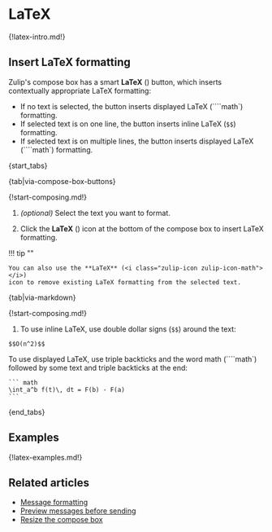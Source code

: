 # LaTeX

{!latex-intro.md!}

## Insert LaTeX formatting

Zulip's compose box has a smart **LaTeX** (<i class="zulip-icon
zulip-icon-math"></i>) button, which inserts contextually appropriate LaTeX
formatting:

- If no text is selected, the button inserts displayed LaTeX (````math`) formatting.
- If selected text is on one line, the button inserts inline LaTeX (`$$`)
  formatting.
- If selected text is on multiple lines, the button inserts displayed LaTeX
  (````math`) formatting.

{start_tabs}

{tab|via-compose-box-buttons}

{!start-composing.md!}

1. _(optional)_ Select the text you want to format.

1. Click the **LaTeX** (<i class="zulip-icon zulip-icon-math"></i>) icon at the
   bottom of the compose box to insert LaTeX formatting.

!!! tip ""

    You can also use the **LaTeX** (<i class="zulip-icon zulip-icon-math"></i>)
    icon to remove existing LaTeX formatting from the selected text.

{tab|via-markdown}

{!start-composing.md!}

1. To use inline LaTeX, use double dollar signs (`$$`) around the text:
~~~
$$O(n^2)$$
~~~
   To use displayed LaTeX, use triple backticks and the word math
   (````math`) followed by some text and triple backticks at the end:
~~~
``` math
\int_a^b f(t)\, dt = F(b) - F(a)
```
~~~

{end_tabs}

## Examples

{!latex-examples.md!}

## Related articles

* [Message formatting](/help/format-your-message-using-markdown)
* [Preview messages before sending](/help/preview-your-message-before-sending)
* [Resize the compose box](/help/resize-the-compose-box)
